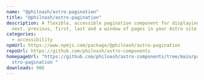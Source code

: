 ```yaml
---
name: "@philnash/astro-pagination"
title: "@philnash/astro-pagination"
description: A flexible, accessible pagination component for displaying links to
  next, previous, first, last and a window of pages in your Astro site.
categories:
  - accessibility
npmUrl: https://www.npmjs.com/package/@philnash/astro-pagination
repoUrl: https://github.com/philnash/astro-components
homepageUrl: "https://github.com/philnash/astro-components/tree/main/packages/a\
  stro-pagination "
downloads: 906
---
```

